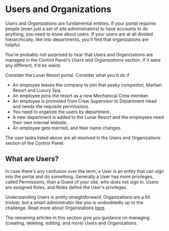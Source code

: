 # Users and Organizations [](id=users-and-organizations)

*Users* and *Organizations* are fundamental entities. If your portal requires
people (even just a set of site administrators) to have accounts to do anything,
you need to know about users. If your users are at all divided hierarchically,
like into departments, you'll find that organizations are helpful. 

You're probably not surprised to hear that Users and Organizations are managed
in the Control Panel's *Users and Organizations* section. If it were any
different, it'd be weird. 

Consider the Lunar Resort portal. Consider what you'd do if 

- An employee leaves the company to join that pesky competitor, Martian Resort
  and Luxury Spa.
- An employee joins the resort as a new Mechanical Crew member.
- An employee is promoted from Crew Supervisor to Department Head and needs the requisite
  permissions.
- You need to organize the users by department.
- A new department is added to the Lunar Resort and the employees need their own
  internal website.
- An employee gets married, and their name changes.

The user tasks listed above are all resolved in the Users and Organizations
section of the Control Panel.

## What are Users? [](id=what-are-users)

In case there's any confusion over the term, a User is an entity that can sign
into the portal and do something. Generally a User has more privileges, called
Permissions, than a Guest of your site, who does not sign in. Users are assigned
Roles, and Roles define the User's privileges.

Understanding Users is pretty straightforward. Organizations are a bit trickier,
but a smart administrator like you is undoubtedly up to the challenge. Read more
about Organizations
[here](/discover/portal/-/knowledge_base/7-1/organizations).

The remaining articles in this section give you guidance on managing (creating,
deleting, editing, and more) Users and Organizations.
